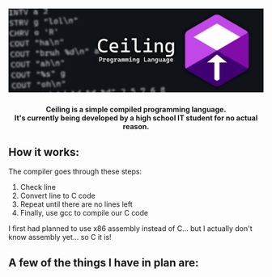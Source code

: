 <h1 align=center><img src="readmeres/Banner.png"></h1>



<p align=center><strong>Ceiling is a simple compiled programming language.<br> It's currently being developed by a high school IT student for no actual reason.</strong></p>

<h2>How it works:</h2>
<p>The compiler goes through these steps:</p>
<ol>
  <li>Check line</li>
  <li>Convert line to C code</li>
  <li>Repeat until there are no lines left</li>
  <li>Finally, use gcc to compile our C code</li>
</ol>
<p>I first had planned to use x86 assembly instead of C... but I actually don't know assembly yet... so C it is!</p>

<h2>A few of the things I have in plan are:</h2>
